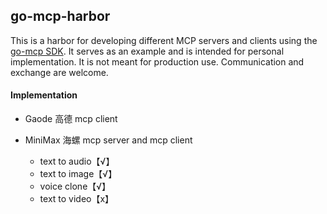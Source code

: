 ## go-mcp-harbor

This is a harbor for developing different MCP servers and clients using the [go-mcp SDK](https://github.com/ThinkInAIXYZ/go-mcp). It serves as an example and is intended for personal implementation. It is not meant for production use. Communication and exchange are welcome.

#### Implementation

- Gaode 高德 mcp client
- MiniMax 海螺 mcp server and mcp client

  - text to audio【√】
  - text to image【√】
  - voice clone【√】
  - text to video【x】